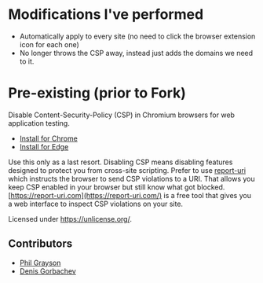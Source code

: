 # Modifications I've performed
- Automatically apply to every site (no need to click the browser extension icon for each one)
- No longer throws the CSP away, instead just adds the domains we need to it.

# Pre-existing (prior to Fork)
Disable Content-Security-Policy (CSP) in Chromium browsers for web application testing.

* [Install for Chrome](https://chrome.google.com/webstore/detail/disable-content-security/ieelmcmcagommplceebfedjlakkhpden)
* [Install for Edge](https://microsoftedge.microsoft.com/addons/detail/disable-contentsecurity/ecmfamimnofkleckfamjbphegacljmbp)

Use this only as a last resort. Disabling CSP means disabling features designed to protect you from cross-site scripting. Prefer to use [report-uri](https://developers.google.com/web/fundamentals/security/csp/#reporting) which instructs the browser to send CSP violations to a URI. That allows you keep CSP enabled in your browser but still know what got blocked. [https://report-uri.com](https://report-uri.com/) is a free tool that gives you a web interface to inspect CSP violations on your site.

Licensed under https://unlicense.org/.


## Contributors

* [Phil Grayson](https://github.com/PhilGrayson)
* [Denis Gorbachev](https://github.com/DenisGorbachev)

